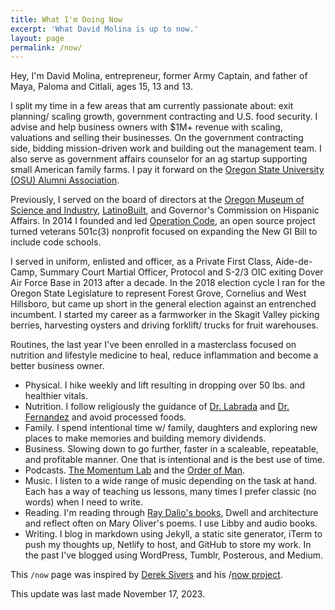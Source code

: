 ```yaml
---
title: What I'm Doing Now
excerpt: 'What David Molina is up to now.'
layout: page
permalink: /now/
---
```


Hey, I'm David Molina, entrepreneur, former Army Captain, and father of Maya, Paloma and Citlali, ages 15, 13 and 13.

I split my time in a few areas that am currently passionate about: exit planning/ scaling growth, government contracting and U.S. food security. I advise and help business owners with $1M+ revenue with scaling, valuations and selling their businesses. On the government contracting side, bidding mission-driven work and building out the management team. I also serve as government affairs counselor for an ag startup supporting small American family farms. I pay it forward on the [Oregon State University (OSU) Alumni Association](https://fororegonstate.org/).

Previously, I served on the board of directors at the [Oregon Museum of Science and Industry](https://omsi.edu/), [LatinoBuilt](https://latinobuilt.org/), and Governor's Commission on Hispanic Affairs. In 2014 I founded and led [Operation Code](https://www.operationcode.org), an open source project turned veterans 501c(3) nonprofit focused on expanding the New GI Bill to include code schools.

I served in uniform, enlisted and officer, as a Private First Class, Aide-de-Camp, Summary Court Martial Officer, Protocol and S-2/3 OIC exiting Dover Air Force Base in 2013 after a decade. In the 2018 election cycle I ran for the Oregon State Legislature to represent Forest Grove, Cornelius and West Hillsboro, but came up short in the general election against an entrenched incumbent. I started my career as a farmworker in the Skagit Valley picking berries, harvesting oysters and driving forklift/ trucks for fruit warehouses.

Routines, the last year I've been enrolled in a masterclass focused on nutrition and lifestyle medicine to heal, reduce inflammation and become a better business owner.
- Physical. I hike weekly and lift resulting in dropping over 50 lbs. and healthier vitals.
- Nutrition. I follow religiously the guidance of [Dr. Labrada](https://www.facebook.com/DiabetesDrLabradanutr/) and [Dr. Fernandez](https://www.facebook.com/Dr.EduardoFernandez) and avoid processed foods.
- Family. I spend intentional time w/ family, daughters and exploring new places to make memories and building memory dividends.
- Business. Slowing down to go further, faster in a scaleable, repeatable, and profitable manner. One that is intentional and is the best use of time.
- Podcasts. [The Momentum Lab](https://www.charfen.com/podcast/) and the [Order of Man](https://www.orderofman.com/).
- Music. I listen to a wide range of music depending on the task at hand. Each has a way of teaching us lessons, many times I prefer classic (no words) when I need to write.
- Reading. I'm reading through [Ray Dalio's books](https://www.principles.com/), Dwell and architecture and reflect often on Mary Oliver's poems. I use Libby and audio books.
- Writing. I blog in markdown using Jekyll, a static site generator, iTerm to push my thoughts up, Netlify to host, and GitHub to store my work. In the past I've blogged using WordPress, Tumblr, Posterous, and Medium.

This `/now` page was inspired by [Derek Sivers](https://sivers.org/) and his /[now project](https://sivers.org/nowff).

This update was last made November 17, 2023.
